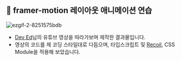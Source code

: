 ## 🎨 framer-motion 레이아웃 애니메이션 연습

![ezgif-2-8251575bdb](https://user-images.githubusercontent.com/26535030/154835623-01a3bf42-fdf3-4ea8-95b9-7a72b05533a7.gif)

- [Dev Ed](https://www.youtube.com/watch?v=nyg5Lpl6AiM)님의 유튜브 영상을 따라가보며 제작한 결과물입니다.
- 영상의 코드를 제 코딩 스타일대로 다듬으며, 타입스크립트 및 [Recoil](https://recoiljs.org/), CSS Module을 적용해 보았습니다.
